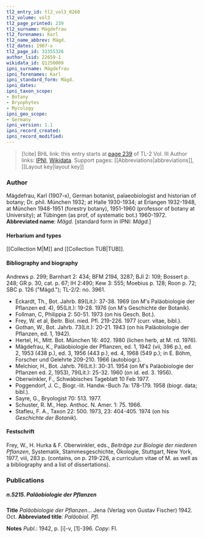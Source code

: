 ```yaml
---
tl2_entry_id: tl2_vol3_0260
tl2_volume: vol3
tl2_page_printed: 239
tl2_surname: Mägdefrau
tl2_forenames: Karl
tl2_name_abbrev: Mägd.
tl2_dates: 1907-x
tl2_page_id: 33355326
author_lsid: 22659-1
wikidata_id: Q1250009
ipni_surname: Mägdefrau
ipni_forenames: Karl
ipni_standard_form: Mägd.
ipni_dates: 
ipni_taxon_scope: 
- Botany
- Bryophytes
- Mycology
ipni_geo_scope: 
- Germany
ipni_version: 1.1
ipni_record_created: 
ipni_record_modified:
---
```


> [!cite] BHL link: this entry starts at [page 239](https://www.biodiversitylibrary.org/page/33355326) of TL-2 Vol. III
> Author links: [IPNI](https://www.ipni.org/a/22659-1), [Wikidata](https://www.wikidata.org/wiki/Q1250009). Support pages: [[Abbreviations|abbreviations]], [[Layout key|layout key]]

### Author

Mägdefrau, Karl (1907-x), German botanist, palaeobiologist and historian of botany; Dr. phil. München 1932; at Halle 1930-1934; at Erlangen 1932-1948, at München 1948-1951 (forestry botany), 1951-1960 (professor of botany at University); at Tübingen (as prof, of systematic bot.) 1960-1972. 
**Abbreviated name**: *Mägd.* \[standard form in IPNI: *Mägd.*\]

#### Herbarium and types

[[Collection M|M]] and [[Collection TUB|TUB]].

#### Bibliography and biography

Andrews p. 299; Barnhart 2: 434; BFM 2194, 3287; BJI 2: 109; Bossert p. 248; GR p. 30, cat. p. 67; IH 2:490; Kew 3: 555; Moebius p. 128; Roon p. 72; SBC p. 126 ("Mägd."); TL-2/2: no. 3961.
- Eckardt, Th., Bot. Jahrb. 89(Lit.): 37-38. 1969 (on M's Paläobiologie der Pflanzen ed. 4), 95(Lit.): 19-28. 1976 (on M's Geschichte der Botanik).
- Follman, C, Philippia 2: 50-51. 1973 (on his Gesch. Bot.).
- Frey, W. et al, Beitr. Biol. nied. Pfl. 219-226. 1977 (curr. vitae, bibl.).
- Gothan, W., Bot. Jahrb. 73(Lit.): 20-21. 1943 (on his Paläobiologie der Pflanzen, ed. 1, 1942).
- Hertel, H., Mitt. Bot. München 16: 402. 1980 (lichen herb, at M. rd. 1976).
- Mägdefrau, K., Paläobiologie der Pflanzen, ed. 1, 1942 (vii, 396 p.), ed. 2, 1953 (438 p.), ed. 3, 1956 (443 p.), ed. 4, 1968 (549 p.); in E. Böhm, Forscher und Gelehrte 209-210. 1966 (autobiogr.).
- Melchior, H., Bot. Jahrb. 76(Lit.): 30-31. 1954 (on M's Paläobiologie der Pflanzen ed. 2, 1953), 79(Lit.): 25-32. 1960 (on id. ed. 3. 1956).
- Oberwinkler, F., Schwàbisches Tageblatt 10 Feb 1977.
- Poggendorf, J. C., Biogr.-lit. Handw.-Buch 7a: 178-179. 1958 (biogr. data; bibl.).
- Sayre, G., Bryologist 70: 513. 1977.
- Schuster, R. M., Hep. Anthoc. N. Amer. 1: 75. 1966.
- Stafleu, F. A., Taxon 22: 500. 1973, 23: 404-405. 1974 (on his *Geschichte der Botanik*).

#### Festschrift

Frey, W., H. Hurka & F. Oberwinkler, eds., *Beiträge zur Biologie der niederen Pflanzen*, Systematik, Stammesgeschichte, Ökologie, Stuttgart, New York, 1977, viii, 283 p. (contains, on p. 219-226, a curriculum vitae of M. as well as a bibliography and a list of dissertations).

### Publications

##### n.5215. Paläobiologie der Pflanzen

**Title**
*Paläobiologie der Pflanzen*... Jena (Verlag von Gustav Fischer) 1942. Oct.
**Abbreviated title**: *Paläobiol. Pfl.*

**Notes**
*Publ*.: 1942, p. \[i\]-v, \[1\]-396. *Copy*: FI.

